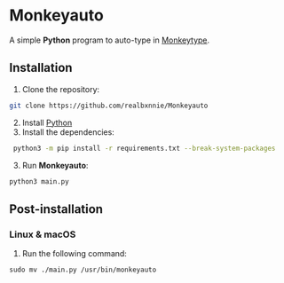 # Monkeyauto
A simple **Python** program to auto-type in [Monkeytype](https://monkeytype.com).

## Installation
1. Clone the repository:
```bash
git clone https://github.com/realbxnnie/Monkeyauto
```
2. Install [Python](https://python.org)
3. Install the dependencies:
 ```bash
  python3 -m pip install -r requirements.txt --break-system-packages
 ```
 3. Run **Monkeyauto**:
 ```bash
 python3 main.py
 ```

 ## Post-installation
 ### Linux & macOS
 1. Run the following command:
 ```
sudo mv ./main.py /usr/bin/monkeyauto
 ```
 
